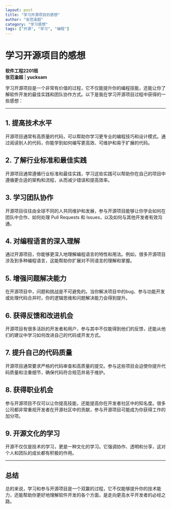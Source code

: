 ```yaml
---
layout: post
title: "学习开源项目的感想"
author: "张范渝超"
category: "学习感想"
tags: ["开源", "学习", "编程"]
---
```


# 学习开源项目的感想

**软件工程2201班**  
**张范渝超** | **yucksam**

学习开源项目是一个非常有价值的过程，它不仅能提升你的编程技能，还能让你了解软件开发的最佳实践和团队协作方式。以下是我在学习开源项目过程中获得的一些感想：

---

## 1. 提高技术水平
开源项目通常有高质量的代码，可以帮助你学习更专业的编程技巧和设计模式。通过阅读别人的代码，你能学到如何编写更高效、可维护和易于扩展的代码。

## 2. 了解行业标准和最佳实践
开源项目通常遵循行业标准和最佳实践，学习这些实践可以帮助你在自己的项目中遵循更合适的架构和流程，从而减少错误和提高效率。

## 3. 学习团队协作
开源项目往往由全球不同的人共同维护和发展，参与开源项目能够让你学会如何在团队中合作、如何处理 Pull Requests 和 Issues，以及如何与其他开发者有效沟通。

## 4. 对编程语言的深入理解
通过开源项目，你能够更深入地理解编程语言的特性和用法。例如，很多开源项目涉及到多种编程语言，这能帮助你扩展对不同语言的理解和掌握。

## 5. 增强问题解决能力
在开源项目中，问题和挑战是不可避免的。当你解决项目中的bug、参与功能开发或处理代码合并时，你的逻辑思维和问题解决能力会得到提升。

## 6. 获得反馈和改进机会
开源项目有很多活跃的开发者和用户，参与其中不仅能得到他们的反馈，还能从他们的建议中学习如何改进自己的代码或开发方式。

## 7. 提升自己的代码质量
开源项目通常要求严格的代码审查和高质量的提交。参与这些项目会迫使你提升代码质量和注重细节，确保代码符合规范并易于维护。

## 8. 获得职业机会
参与开源项目不仅可以让你提高技能，还能提高你在开发者社区中的知名度。很多公司都非常重视开发者在开源社区中的贡献，参与开源项目可能成为你获得工作的加分项。

## 9. 开源文化的学习
开源不仅仅是技术的学习，更是一种文化的学习。它强调协作、透明和分享，这对个人和团队的成长都有积极的作用。

---

## 总结
总的来说，学习和参与开源项目是一个双赢的过程，它不仅能够提升你的技术能力，还能帮助你更好地理解软件开发的各个方面，是走向更高水平开发者的必经之路。

